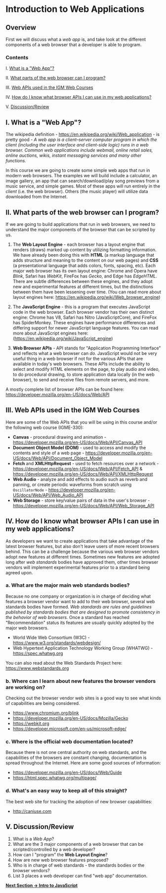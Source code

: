 # Introduction to Web Applications
## Overview
First we will discuss what a *web app* is, and take look at the different components of a web browser that a developer is able to program.

### Contents
I. [What is a "Web App"?](#section1)

II. [What parts of the web browser can I program?](#section2)

III. [Web APIs used in the IGM Web Courses](#section3)

IV. [How do I know what browser APIs I can use in my web applications?](#section4)

V. [Discussion/Review](#section5)


## I. <a id="section1"></a>What is a "Web App"?

The wikipedia definition - https://en.wikipedia.org/wiki/Web_application - is pretty good - *A web app is a client–server computer program in which the client (including the user interface and client-side logic) runs in a web browser. Common web applications include webmail, online retail sales, online auctions, wikis, instant messaging services and many other functions.*

In this course we are going to create some simple web apps that run in modern web browsers. 
The examples we will build include a calculator, an image gallery, an app that can search/download/play song previews from a music service, and simple games.
Most of these apps will run entirely in the *client* (i.e. the web browser). Others (the music player) will utilize data downloaded from the Internet. 

## II. <a id="section2"></a>What parts of the web browser can I program?

If we are going to build applications that run in web browsers, we need to understand the major components of the browser that can be scripted by us.

1. The **Web Layout Engine** - each browser has a layout engine that renders (draws) marked up content by utilizing formatting information. We have already been doing this with **HTML** (a markup language that adds structure and meaning to the content on our web pages) and **CSS** (a presentational language that adds colors, fonts, spacing, etc).
Each major web browser has its own layout engine: Chrome and Opera have *Blink*, Safari has *WebKit*, FireFox has *Gecko*, and Edge has *EdgeHTML*. There are subtle differences between these engines, and they adopt new and experimental features at different times, but the distinctions between them have been lessening over time. (You can read more about layout engines here: https://en.wikipedia.org/wiki/Web_browser_engine)

1. The **JavaScript Engine** - this is a program that executes JavaScript code in the web browser. Each browser vendor has their own distinct engine: Chrome has V8, Safari has Nitro (JavaScriptCore), and FireFox has SpiderMonkey. These engines have performance differences and differing support for newer JavaScript language features. You can read more about JavaScript engines here: (https://en.wikipedia.org/wiki/JavaScript_engine)

1. **Web Browser APIs** - API stands for "Application Programming Interface" and reflects what a web browser can *do*. JavaScript would not be very useful thing in a web browser if not for the various APIs that are available in today's web browsers. These APIs include the ability to select and modify HTML elements on the page, to play audio and video, to do procedural drawing, to store application data locally (in the web browser), to send and receive files from remote servers, and more.

A mostly complete list of browser APIs can be found here: https://developer.mozilla.org/en-US/docs/Web/API

## III. <a id="section3"></a>Web APIs used in the IGM Web Courses
Here are some of the Web APIs that you will be using in this course and/or the following web course (IGME-330):
- **Canvas** - procedural drawing and animation -  https://developer.mozilla.org/en-US/docs/Web/API/Canvas_API
- **Document Object Model (DOM)** - used to access and modify the contents and style  of a web page - https://developer.mozilla.org/en-US/docs/Web/API/Document_Object_Model
- **Fetch** and **XMLHttpRequest** - used to fetch resources over a network - https://developer.mozilla.org/en-US/docs/Web/API/Fetch_API & https://developer.mozilla.org/en-US/docs/Web/API/XMLHttpRequest
- **Web Audio** - analyze and add effects to audio such as reverb and panning, or create periodic waveforms from scratch using `OscillatorNode` - https://developer.mozilla.org/en-US/docs/Web/API/Web_Audio_API
- **Web Storage** - store key/value pairs of data in the user's browser - https://developer.mozilla.org/en-US/docs/Web/API/Web_Storage_API


## IV. <a id="section4"></a>How do I know what browser APIs I can use in my web applications?
As developers we want to create applications that take advantage of the latest browser features, but also don't leave users of more recent browsers behind. This can be a challenge because the various web browser vendors adopt new features at different times. 
Sometimes new features are adopted long after *web standards* bodies have approved them, other times browser vendors will implement experimental features prior to a standard being agreed upon.

### a. What are the major main web standards bodies?
Because no one company or organization is in charge of deciding what features a browser vendor want to add to their web browser, several web standards bodies have formed. *Web standards are rules and guidelines published by standards bodies that are designed to promote consistency in the behavior of web browsers.*  Once a standard has reached "Recommendation" status its features are usually quickly adopted by the major web browsers.
- World Wide Web Consortium (W3C) - https://www.w3.org/standards/webdesign/
- Web Hypertext Application Technology Working Group (WHATWG) - https://spec.whatwg.org

You can also read about the Web Standards Project here: https://www.webstandards.org

### b. Where can I learn about new features the browser vendors are working on?
Checking out the browser vendor web sites is a good way to see what kinds of capabilities are being considered.
- https://www.chromium.org/blink
- https://developer.mozilla.org/en-US/docs/Mozilla/Gecko
- https://webkit.org
- https://developer.microsoft.com/en-us/microsoft-edge/

### c. Where is the official web documentation located?
Because there is not one central authority on web standards, and the capabilities of the browsers are constant changing, documentation is spread throughout the Internet. Here are some good sources of information: 
- https://developer.mozilla.org/en-US/docs/Web/Guide
- https://html.spec.whatwg.org/multipage/

### d. What's an easy way to keep all of this straight?
The best web site for tracking the adoption of new browser capabilities: 
- http://caniuse.com 

## V. <a id="section5"></a>Discussion/Review
1. What is a *Web App*?
1. What are the 3 major components of a web browser that can be scripted/controlled by a web developer?
1. How can I "program" the **Web Layout Engine**?
1. How are new web browser features proposed?
1. Who is in charge of web standards - the standards bodies or the browser vendors?
1. List 3 places a web developer can find "web app" documentation.


**[Next Section -> Intro to JavaScript](web-apps-2.md)**
